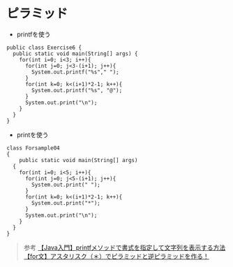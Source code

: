 # ピラミッド  
* printfを使う
```
public class Exercise6 {
  public static void main(String[] args) {
    for(int i=0; i<3; i++){
      for(int j=0; j<3-(i+1); j++){
        System.out.printf("%s"," ");
      }
      for(int k=0; k<(i+1)*2-1; k++){
        System.out.printf("%s", "@");
      }
      System.out.print("\n");
    }
  }
}
```
* printを使う
```
class Forsample04
{
	public static void main(String[] args)
  {
    for(int i=0; i<5; i++){
      for(int j=0; j<5-(i+1); j++){
        System.out.print(" ");
      }
      for(int k=0; k<(i+1)*2-1; k++){
        System.out.print("*");
      }
      System.out.print("\n");
    }
  }
}
```


> 参考
[【Java入門】printfメソッドで書式を指定して文字列を表示する方法](https://www.sejuku.net/blog/43246)  
[【for文】アスタリスク（＊）でピラミッドと逆ピラミッドを作る！](http://tokihano.jugem.jp/?eid=18)  

